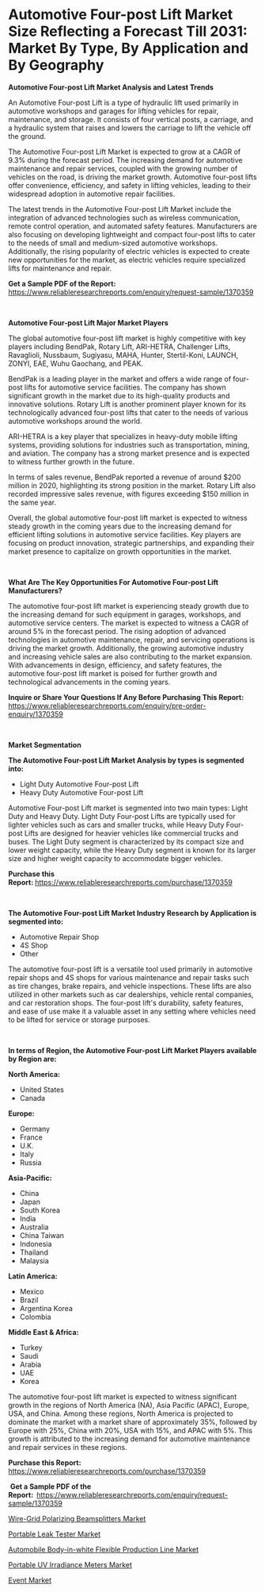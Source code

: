 <p><h1>Automotive Four-post Lift Market Size Reflecting a Forecast Till 2031: Market By Type, By Application and By Geography</h1></p><p><strong>Automotive Four-post Lift Market Analysis and Latest Trends</strong></p>
<p><p>An Automotive Four-post Lift is a type of hydraulic lift used primarily in automotive workshops and garages for lifting vehicles for repair, maintenance, and storage. It consists of four vertical posts, a carriage, and a hydraulic system that raises and lowers the carriage to lift the vehicle off the ground.</p><p>The Automotive Four-post Lift Market is expected to grow at a CAGR of 9.3% during the forecast period. The increasing demand for automotive maintenance and repair services, coupled with the growing number of vehicles on the road, is driving the market growth. Automotive four-post lifts offer convenience, efficiency, and safety in lifting vehicles, leading to their widespread adoption in automotive repair facilities.</p><p>The latest trends in the Automotive Four-post Lift Market include the integration of advanced technologies such as wireless communication, remote control operation, and automated safety features. Manufacturers are also focusing on developing lightweight and compact four-post lifts to cater to the needs of small and medium-sized automotive workshops. Additionally, the rising popularity of electric vehicles is expected to create new opportunities for the market, as electric vehicles require specialized lifts for maintenance and repair.</p></p>
<p><strong>Get a Sample PDF of the Report:&nbsp;</strong> <a href="https://www.reliableresearchreports.com/enquiry/request-sample/1370359">https://www.reliableresearchreports.com/enquiry/request-sample/1370359</a></p>
<p>&nbsp;</p>
<p><strong>Automotive Four-post Lift Major Market Players</strong></p>
<p><p>The global automotive four-post lift market is highly competitive with key players including BendPak, Rotary Lift, ARI-HETRA, Challenger Lifts, Ravaglioli, Nussbaum, Sugiyasu, MAHA, Hunter, Stertil-Koni, LAUNCH, ZONYI, EAE, Wuhu Gaochang, and PEAK. </p><p>BendPak is a leading player in the market and offers a wide range of four-post lifts for automotive service facilities. The company has shown significant growth in the market due to its high-quality products and innovative solutions. Rotary Lift is another prominent player known for its technologically advanced four-post lifts that cater to the needs of various automotive workshops around the world.</p><p>ARI-HETRA is a key player that specializes in heavy-duty mobile lifting systems, providing solutions for industries such as transportation, mining, and aviation. The company has a strong market presence and is expected to witness further growth in the future. </p><p>In terms of sales revenue, BendPak reported a revenue of around $200 million in 2020, highlighting its strong position in the market. Rotary Lift also recorded impressive sales revenue, with figures exceeding $150 million in the same year.</p><p>Overall, the global automotive four-post lift market is expected to witness steady growth in the coming years due to the increasing demand for efficient lifting solutions in automotive service facilities. Key players are focusing on product innovation, strategic partnerships, and expanding their market presence to capitalize on growth opportunities in the market.</p></p>
<p>&nbsp;</p>
<p><strong>What Are The Key Opportunities For Automotive Four-post Lift Manufacturers?</strong></p>
<p><p>The automotive four-post lift market is experiencing steady growth due to the increasing demand for such equipment in garages, workshops, and automotive service centers. The market is expected to witness a CAGR of around 5% in the forecast period. The rising adoption of advanced technologies in automotive maintenance, repair, and servicing operations is driving the market growth. Additionally, the growing automotive industry and increasing vehicle sales are also contributing to the market expansion. With advancements in design, efficiency, and safety features, the automotive four-post lift market is poised for further growth and technological advancements in the coming years.</p></p>
<p><strong>Inquire or Share Your Questions If Any Before Purchasing This Report:</strong> <a href="https://www.reliableresearchreports.com/enquiry/pre-order-enquiry/1370359">https://www.reliableresearchreports.com/enquiry/pre-order-enquiry/1370359</a></p>
<p>&nbsp;</p>
<p><strong>Market Segmentation</strong></p>
<p><strong>The Automotive Four-post Lift Market Analysis by types is segmented into:</strong></p>
<p><ul><li>Light Duty Automotive Four-post Lift</li><li>Heavy Duty Automotive Four-post Lift</li></ul></p>
<p><p>Automotive Four-post Lift market is segmented into two main types: Light Duty and Heavy Duty. Light Duty Four-post Lifts are typically used for lighter vehicles such as cars and smaller trucks, while Heavy Duty Four-post Lifts are designed for heavier vehicles like commercial trucks and buses. The Light Duty segment is characterized by its compact size and lower weight capacity, while the Heavy Duty segment is known for its larger size and higher weight capacity to accommodate bigger vehicles.</p></p>
<p><strong>Purchase this Report:&nbsp;</strong><a href="https://www.reliableresearchreports.com/purchase/1370359">https://www.reliableresearchreports.com/purchase/1370359</a></p>
<p>&nbsp;</p>
<p><strong>The Automotive Four-post Lift Market Industry Research by Application is segmented into:</strong></p>
<p><ul><li>Automotive Repair Shop</li><li>4S Shop</li><li>Other</li></ul></p>
<p><p>The automotive four-post lift is a versatile tool used primarily in automotive repair shops and 4S shops for various maintenance and repair tasks such as tire changes, brake repairs, and vehicle inspections. These lifts are also utilized in other markets such as car dealerships, vehicle rental companies, and car restoration shops. The four-post lift's durability, safety features, and ease of use make it a valuable asset in any setting where vehicles need to be lifted for service or storage purposes.</p></p>
<p>&nbsp;</p>
<p><strong>In terms of Region, the Automotive Four-post Lift Market Players available by Region are:</strong></p>
<p>
    <p> <strong> North America: </strong>
        <ul>
            <li>United States</li>
            <li>Canada</li>
        </ul>
        </p> 
    <p> <strong> Europe: </strong>
        <ul>
            <li>Germany</li>
            <li>France</li>
            <li>U.K.</li>
            <li>Italy</li>
            <li>Russia</li>
        </ul>
        </p> 
    <p> <strong> Asia-Pacific: </strong>
        <ul>
            <li>China</li>
            <li>Japan</li>
            <li>South Korea</li>
            <li>India</li>
            <li>Australia</li>
            <li>China Taiwan</li>
            <li>Indonesia</li>
            <li>Thailand</li>
            <li>Malaysia</li>
        </ul>
        </p> 
    <p> <strong> Latin America: </strong>
        <ul>
            <li>Mexico</li>
            <li>Brazil</li>
            <li>Argentina Korea</li>
            <li>Colombia</li>
        </ul>
        </p> 
    <p> <strong> Middle East & Africa: </strong>
        <ul>
            <li>Turkey</li>
            <li>Saudi</li>
            <li>Arabia</li>
            <li>UAE</li>
            <li>Korea</li>
        </ul>
    </p>
    </p>
<p><p>The automotive four-post lift market is expected to witness significant growth in the regions of North America (NA), Asia Pacific (APAC), Europe, USA, and China. Among these regions, North America is projected to dominate the market with a market share of approximately 35%, followed by Europe with 25%, China with 20%, USA with 15%, and APAC with 5%. This growth is attributed to the increasing demand for automotive maintenance and repair services in these regions.</p></p>
<p><strong>Purchase this Report: </strong><a href="https://www.reliableresearchreports.com/purchase/1370359">https://www.reliableresearchreports.com/purchase/1370359</a></p>
<p>&nbsp;<strong>Get a Sample PDF of the Report:&nbsp;&nbsp;</strong><a href="https://www.reliableresearchreports.com/enquiry/request-sample/1370359">https://www.reliableresearchreports.com/enquiry/request-sample/1370359</a></p>
<p><strong></strong></p>
<p><p><a href="https://medium.com/@jonathanalvarez976/wire-grid-polarizing-beamsplitters-market-trends-forecast-and-competitive-analysis-to-2031-9dd1f2b1b1eb">Wire-Grid Polarizing Beamsplitters Market</a></p><p><a href="https://medium.com/@jonathanalvarez976/decoding-portable-leak-tester-market-metrics-market-share-trends-and-growth-patterns-f0c73da2b5ea">Portable Leak Tester Market</a></p><p><a href="https://medium.com/@jonathanalvarez976/automobile-body-in-white-flexible-production-line-market-analysis-its-cagr-market-segmentation-d0679b19c639">Automobile Body-in-white Flexible Production Line Market</a></p><p><a href="https://medium.com/@jonathanalvarez976/portable-uv-irradiance-meters-market-trends-and-market-analysis-forecasted-for-period-2024-2031-ef5f1b11b3aa">Portable UV Irradiance Meters Market</a></p><p><a href="https://github.com/ruddyyedelwadw/Market-Research-Report-List-1/blob/main/event-market.md">Event Market</a></p></p>